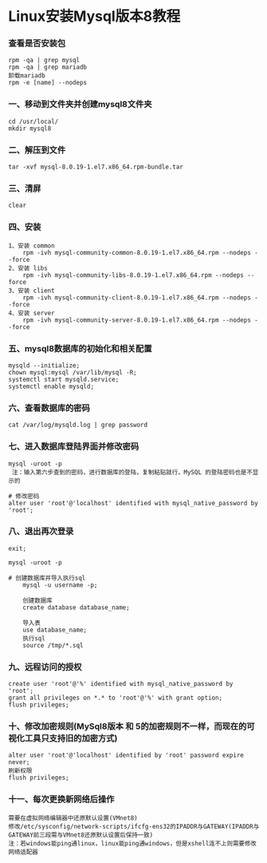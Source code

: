 # Linux安装Mysql版本8教程

### 查看是否安装包

	rpm -qa | grep mysql
	rpm -qa | grep mariadb 
	卸载mariadb
	rpm -e [name] --nodeps

### 一、移动到文件夹并创建mysql8文件夹
	
	cd /usr/local/
	mkdir mysql8

### 二、解压到文件
	
	tar -xvf mysql-8.0.19-1.el7.x86_64.rpm-bundle.tar
	
### 三、清屏

	clear

### 四、安装
	1、安装 common
		rpm -ivh mysql-community-common-8.0.19-1.el7.x86_64.rpm --nodeps --force
	2、安装 libs
		rpm -ivh mysql-community-libs-8.0.19-1.el7.x86_64.rpm --nodeps --force
	3、安装 client
		rpm -ivh mysql-community-client-8.0.19-1.el7.x86_64.rpm --nodeps --force
	4、安装 server
		rpm -ivh mysql-community-server-8.0.19-1.el7.x86_64.rpm --nodeps --force

### 五、mysql8数据库的初始化和相关配置

	mysqld --initialize;
	chown mysql:mysql /var/lib/mysql -R;
	systemctl start mysqld.service;
	systemctl enable mysqld;

### 六、查看数据库的密码
	
	cat /var/log/mysqld.log | grep password

### 七、进入数据库登陆界面并修改密码
	
	mysql -uroot -p 
	 注：输入第六步查到的密码，进行数据库的登陆，复制粘贴就行，MySQL 的登陆密码也是不显示的
	 
	# 修改密码
 	alter user 'root'@'localhost' identified with mysql_native_password by 'root';

### 八、退出再次登录

	exit;
	
	mysql -uroot -p 
	
	# 创建数据库并导入执行sql
		mysql -u username -p;

		创建数据库
		create database database_name;

		导入表
		use database_name;
		执行sql
		source /tmp/*.sql

### 九、远程访问的授权
	
	create user 'root'@'%' identified with mysql_native_password by 'root';
	grant all privileges on *.* to 'root'@'%' with grant option;
	flush privileges;
	
### 十、修改加密规则(MySql8版本 和 5的加密规则不一样，而现在的可视化工具只支持旧的加密方式)

	alter user 'root'@'localhost' identified by 'root' password expire never;
	刷新权限
	flush privileges;
	
### 十一、每次更换新网络后操作

	需要在虚拟网络编辑器中还原默认设置(VMnet8)
	修改/etc/sysconfig/network-scripts/ifcfg-ens32的IPADDR与GATEWAY(IPADDR与GATEWAY前三段需与VMnet8还原默认设置后保持一致)
	注：若windows能ping通linux，linux能ping通windows，但是xshell连不上则需要修改网络适配器
